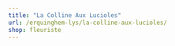```yaml
---
title: "La Colline Aux Lucioles"
url: /erquinghem-lys/la-colline-aux-lucioles/
shop: fleuriste
---
```

